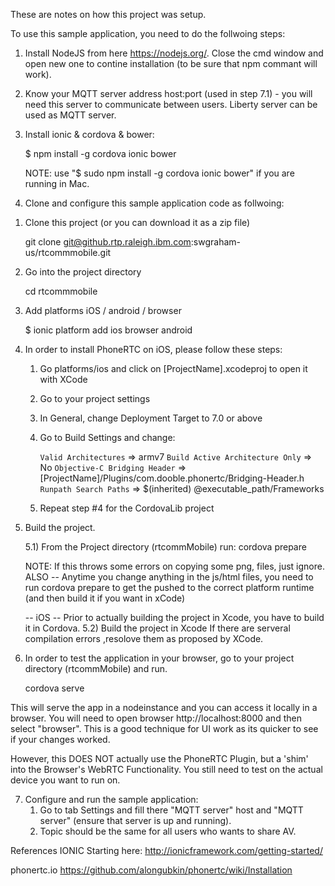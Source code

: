 These are notes on how this project was setup.

To use this sample application, you need to do the follwoing steps:

1. Install NodeJS from here https://nodejs.org/. Close the cmd window and open new one to contine installation (to be sure that npm commant will work).

2. Know your MQTT server address host:port (used in step 7.1) - you will need this server to communicate between users. Liberty server can be used as MQTT server.

3. Install ionic & cordova & bower:

      $  npm install -g cordova ionic bower
      
      
      NOTE: use "$ sudo npm install -g cordova ionic bower" if you are running in Mac.
  
4. Clone and configure this sample application code as follwoing:
 
  1) Clone this project (or you can download it as a zip file)

      git clone git@github.rtp.raleigh.ibm.com:swgraham-us/rtcommmobile.git

  2) Go into the project directory

      cd rtcommmobile 

  3) Add platforms iOS / android / browser

      $  ionic platform add ios browser android

  4) In order to install PhoneRTC on iOS, please follow these steps:

      1. Go platforms/ios and click on [ProjectName].xcodeproj to open it with XCode 
      2. Go to your project settings 
      3. In General, change Deployment Target to 7.0 or above 
      4. Go to Build Settings and change:

          `Valid Architectures` => armv7
          `Build Active Architecture Only` => No
          `Objective-C Bridging Header` =>
              [ProjectName]/Plugins/com.dooble.phonertc/Bridging-Header.h
          `Runpath Search Paths` =>
              $(inherited) @executable_path/Frameworks
      5. Repeat step #4 for the CordovaLib project

  5) Build the project.

      5.1) From the Project directory (rtcommMobile) run:
        cordova prepare
  
      NOTE: If this throws some errors on copying some png, files, just ignore.
      ALSO -- Anytime you change anything in the js/html files, you need to run cordova prepare to get the 
      pushed to the correct platform runtime (and then build it if you want in xCode)

      -- iOS -- Prior to actually building the project in Xcode, you have to build it in Cordova.
      5.2) Build the project in Xcode
      If there are serveral compilation errors ,resolove them as proposed by XCode.

  6) In order to test the application in your browser, go to your project directory (rtcommMobile) and run.

      cordova serve
 
   This will serve the app in a nodeinstance and you can access it locally in a browser. You will need to open browser http://localhost:8000 and then select "browser".
   This is a good technique for UI work as its quicker to see if your changes worked.

   However, this DOES NOT actually use the PhoneRTC Plugin, but a 'shim' into the Browser's 
   WebRTC Functionality. You still need to test on the actual device you want to run on.
   
   7) Configure and run the sample application:
      1. Go to tab Settings and fill there "MQTT server" host and "MQTT server" (ensure that server is up and running).
      2. Topic should be the same for all users who wants to share AV.
      

References
IONIC
Starting here: http://ionicframework.com/getting-started/

phonertc.io
https://github.com/alongubkin/phonertc/wiki/Installation
